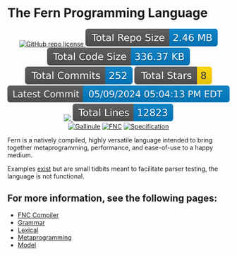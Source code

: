 # The Fern Programming Language

<p align = "center">
  <a href="https://raw.githubusercontent.com/cetio/fnc/main/LICENSE.txt"> <img src="https://img.shields.io/github/license/cetio/fnc.svg" alt="GitHub repo license"/> </a>
  <a href="https://github.com/fern-pl/"><img src="https://raw.githubusercontent.com/fern-pl/.github/main/statsGen/output/repoSize.svg" alt="GitHub repo size"/></a>
  <a href="https://github.com/fern-pl/"><img src="https://raw.githubusercontent.com/fern-pl/.github/main/statsGen/output/codeSize.svg" alt="GitHub code size"/></a>
  <a href="https://github.com/fern-pl/"><img src="https://raw.githubusercontent.com/fern-pl/.github/main/statsGen/output/commits.svg" alt="GitHub commits"/></a>
  <a href="https://github.com/fern-pl/"><img src="https://raw.githubusercontent.com/fern-pl/.github/main/statsGen/output/stars.svg" alt="Stars"/></a>
  <br>
  <a href="https://github.com/fern-pl/"><img src="https://raw.githubusercontent.com/fern-pl/.github/main/statsGen/output/lastMod.svg" alt="Latest commits"/></a>
  <a href="https://github.com/cetio/fnc/actions/workflows/d.yml"> <img src="https://github.com/cetio/fnc/actions/workflows/d.yml/badge.svg"> </a>
  <a href="https://github.com/fern-pl/"><img src="https://raw.githubusercontent.com/fern-pl/.github/main/statsGen/output/lines.svg" alt="Lines"/></a>
  <br>
  <a href="https://github.com/fern-pl/gallinule"><img src="https://img.shields.io/badge/Gallinule-2ea45f?style=for-the-badge&logo=github" alt="Gallinule"/></a>
  <a href="https://github.com/fern-pl/fnc"><img src="https://img.shields.io/badge/FNC-orange?style=for-the-badge&logo=github" alt="FNC"/></a>
  <a href="https://fern-pl.github.io/specification/"><img src="https://img.shields.io/badge/Specification-gray?style=for-the-badge&logo=github" alt="Specification"/></a>
</p>

Fern is a natively compiled, highly versatile language intended to bring together metaprogramming, performance, and ease-of-use to a happy medium.

Examples [exist](https://github.com/fern-pl/fnc/tree/main/examples) but are small tidbits meant to facilitate parser testing, the language is not functional.

## For more information, see the following pages:

- [FNC Compiler](fnc.md)
- [Grammar](grammar.md)
- [Lexical](lexical.md)
- [Metaprogramming](metaprogramming.md)
- [Model](model.md)

